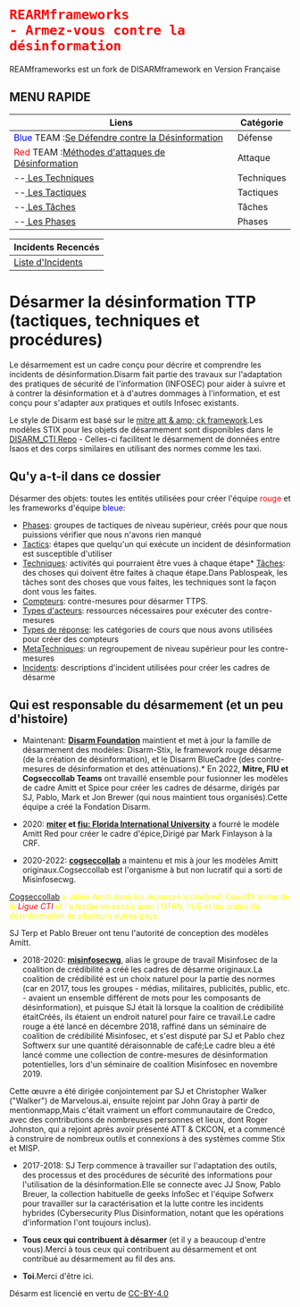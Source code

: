 # <code style="color : red">REARMframeworks - Armez-vous contre la désinformation</code>

REAMframeworks est un fork de DISARMframework en Version Française

## MENU RAPIDE
|Liens |Catégorie |
|-------- |-------------- |
|<span style="color:blue">Blue</span> TEAM :[Se Défendre contre la Désinformation](generated_pages/disarm_blue_framework.md) |Défense |
|<span style="color:red">Red</span> TEAM :[Méthodes d'attaques de Désinformation](generated_pages/disarm_red_framework.md) |Attaque |
|--[ Les Techniques ](generated_pages/techniques_index.md) |Techniques|
|--[ Les Tactiques ](generated_pages/techniques_index.md) |Tactiques|
|--[ Les Tâches ](generated_pages/tasks_index.md) |Tâches |
|--[ Les Phases ](generated_pages/phases_index.md) |Phases | 


|Incidents Recencés |
|-------------------|
|[ Liste d'Incidents ](../../generated_pages/incidents_index.md) |

# Désarmer la désinformation TTP (tactiques, techniques et procédures)

Le désarmement est un cadre conçu pour décrire et comprendre les incidents de désinformation.Disarm fait partie des travaux sur l'adaptation des pratiques de sécurité de l'information (INFOSEC) pour aider à suivre et à contrer la désinformation et à d'autres dommages à l'information, et est conçu pour s'adapter aux pratiques et outils Infosec existants.

Le style de Disarm est basé sur le [mitre att & amp; ck framework](https://github.com/mitre-attack/attack-website/).Les modèles STIX pour les objets de désarmement sont disponibles dans le [DISARM_CTI Repo](https://github.com/DISARMFoundation/DISARM_cti) - Celles-ci facilitent le désarmement de données entre Isaos et des corps similaires en utilisant des normes comme les taxi.


## Qu'y a-t-il dans ce dossier

Désarmer des objets: toutes les entités utilisées pour créer l'équipe <span style="color:red">rouge</span> et les frameworks d'équipe <span style="color:blue">bleue</span>:
* [Phases](generated_pages/phases_index.md): groupes de tactiques de niveau supérieur, créés pour que nous puissions vérifier que nous n'avons rien manqué
* [Tactics](generated_pages/tactics_index.md): étapes que quelqu'un qui exécute un incident de désinformation est susceptible d'utiliser
* [Techniques](generated_pages/techniques_index.md): activités qui pourraient être vues à chaque étape* [Tâches](generated_pages/tasks_index.md): des choses qui doivent être faites à chaque étape.Dans Pablospeak, les tâches sont des choses que vous faites, les techniques sont la façon dont vous les faites.
* [Compteurs](generated_pages/counters_index.md): contre-mesures pour désarmer TTPS.
* [Types d'acteurs](generated_pages/actortypes_index.md): ressources nécessaires pour exécuter des contre-mesures
* [Types de réponse](generated_pages/responsetype_index.md): les catégories de cours que nous avons utilisées pour créer des compteurs
* [MetaTechniques](generated_pages/metatechniques_index.md): un regroupement de niveau supérieur pour les contre-mesures
* [Incidents](generated_pages/incidents_index.md): descriptions d'incident utilisées pour créer les cadres de désarme




## Qui est responsable du désarmement (et un peu d'histoire)

* Maintenant: **[Disarm Foundation](https://www.disarm.foundation/)** maintient et met à jour la famille de désarmement des modèles: Disarm-Stix, le framework rouge désarme (de la création de désinformation), et le Disarm BlueCadre (des contre-mesures de désinformation et des atténuations).* En 2022, **Mitre, FIU et Cogseccollab Teams** ont travaillé ensemble pour fusionner les modèles de cadre Amitt et Spice pour créer les cadres de désarme, dirigés par SJ, Pablo, Mark et Jon Brewer (qui nous maintient tous organisés).Cette équipe a créé la Fondation Disarm.

* 2020: **[miter](https://www.mitre.org/) et [fiu: Florida International University](https://www.fiu.edu/)** a fourré le modèle Amitt Red pour créer le cadre d'épice,Dirigé par Mark Finlayson à la CRF.

* 2020-2022: **[cogseccollab](http://cogsec-collab.org/)** a maintenu et mis à jour les modèles Amitt originaux.Cogseccollab est l'organisme à but non lucratif qui a sorti de Misinfosecwg.

<a href="https://cogsec-collab.org">Cogseccollab</a> <span style="color:yellow">a utilisé Amitt dans les réponses \color{red} Covid19 \color de la <span style="color:red">*Ligue CTI*</span> et l'a testée en essais avec l'OTAN, l'UE et les unités de désinformation de plusieurs autres pays.</span>

SJ Terp et Pablo Breuer ont tenu l'autorité de conception des modèles Amitt.

* 2018-2020: **[misinfosecwg](https://github.com/credcoalition/community-site/wiki/Working-Groups)**, alias le groupe de travail Misinfosec de la coalition de crédibilité a créé les cadres de désarme originaux.La coalition de crédibilité est un choix naturel pour la partie des normes (car en 2017, tous les groupes - médias, militaires, publicités, public, etc. - avaient un ensemble différent de mots pour les composants de désinformation), et puisque SJ était là lorsque la coalition de crédibilité étaitCréés, ils étaient un endroit naturel pour faire ce travail.Le cadre rouge a été lancé en décembre 2018, raffiné dans un séminaire de coalition de crédibilité Misinfosec, et s'est disputé par SJ et Pablo chez Softwerx sur une quantité déraisonnable de café;Le cadre bleu a été lancé comme une collection de contre-mesures de désinformation potentielles, lors d'un séminaire de coalition Misinfosec en novembre 2019. 

Cette œuvre a été dirigée conjointement par SJ et Christopher Walker ("Walker") de Marvelous.ai, ensuite rejoint par John Gray à partir de mentionmapp,Mais c'était vraiment un effort communautaire de Credco, avec des contributions de nombreuses personnes et lieux, dont Roger Johnston, qui a rejoint après avoir présenté ATT & CKCON, et a commencé à construire de nombreux outils et connexions à des systèmes comme Stix et MISP.

* 2017-2018: SJ Terp commence à travailler sur l'adaptation des outils, des processus et des procédures de sécurité des informations pour l'utilisation de la désinformation.Elle se connecte avec JJ Snow, Pablo Breuer, la collection habituelle de geeks InfoSec et l'équipe Sofwerx pour travailler sur la caractérisation et la lutte contre les incidents hybrides (Cybersecurity Plus Disinformation, notant que les opérations d'information l'ont toujours inclus).

* **Tous ceux qui contribuent à désarmer** (et il y a beaucoup d'entre vous).Merci à tous ceux qui contribuent au désarmement et ont contribué au désarmement au fil des ans.

* **Toi**.Merci d'être ici.

Désarm est licencié en vertu de [CC-BY-4.0](LICENSE.md)
